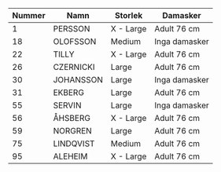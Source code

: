 | Nummer | Namn      | Storlek   | Damasker      |
|--------|-----------|-----------|---------------|
| 1      | PERSSON   | X - Large | Adult 76 cm   |
| 18     | OLOFSSON  | Medium    | Inga damasker |
| 22     | TILLY     | X - Large | Adult 76 cm   |
| 26     | CZERNICKI | Large     | Adult 76 cm   |
| 30     | JOHANSSON | Large     | Inga damasker |
| 31     | EKBERG    | Large     | Adult 76 cm   |
| 55     | SERVIN    | Large     | Inga damasker | 
| 56     | ÅHSBERG   | X - Large | Adult 76 cm   |
| 59     | NORGREN   | Large     | Adult 76 cm   |
| 75     | LINDQVIST | Medium    | Adult 76 cm   |
| 95     | ALEHEIM   | X - Large | Adult 76 cm   |
